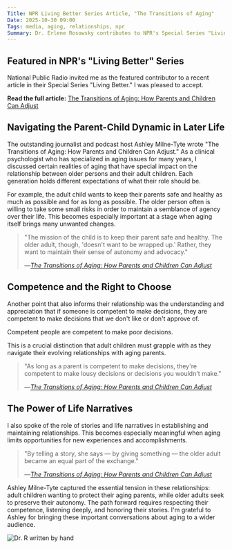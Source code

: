 ```yaml
---
Title: NPR Living Better Series Article, "The Transitions of Aging"
Date: 2025-10-30 09:00
Tags: media, aging, relationships, npr
Summary: Dr. Erlene Rosowsky contributes to NPR's Special Series "Living Better" discussing the complex dynamics between aging parents and adult children, the importance of respecting autonomy, and the role of life narratives in maintaining meaningful relationships.
---
```


## Featured in NPR's "Living Better" Series

National Public Radio invited me as the featured contributor to a recent article in their Special Series "Living Better." I was pleased to accept.

**Read the full article:**
[The Transitions of Aging: How Parents and Children Can Adjust](https://www.npr.org/2025/08/21/nx-s1-5506233/transitions-aging-how-parents-adult-children-can-adjust)

## Navigating the Parent-Child Dynamic in Later Life

The outstanding journalist and podcast host Ashley Milne-Tyte wrote "The Transitions of Aging: How Parents and Children Can Adjust." As a clinical psychologist who has specialized in aging issues for many years, I discussed certain realities of aging that have special impact on the relationship between older persons and their adult children. Each generation holds different expectations of what their role should be.

For example, the adult child wants to keep their parents safe and healthy as much as possible and for as long as possible. The older person often is willing to take some small risks in order to maintain a semblance of agency over their life. This becomes especially important at a stage when aging itself brings many unwanted changes.

> "The mission of the child is to keep their parent safe and healthy. The older adult, though, 'doesn't want to be wrapped up.' Rather, they want to maintain their sense of autonomy and advocacy."
>
> —*[The Transitions of Aging: How Parents and Children Can Adjust](https://www.npr.org/2025/08/21/nx-s1-5506233/transitions-aging-how-parents-adult-children-can-adjust)*

## Competence and the Right to Choose

Another point that also informs their relationship was the understanding and appreciation that if someone is competent to make decisions, they are competent to make decisions that we don't like or don't approve of.

Competent people are competent to make poor decisions.

This is a crucial distinction that adult children must grapple with as they navigate their evolving relationships with aging parents.

> "As long as a parent is competent to make decisions, they're competent to make lousy decisions or decisions you wouldn't make."
>
> —*[The Transitions of Aging: How Parents and Children Can Adjust](https://www.npr.org/2025/08/21/nx-s1-5506233/transitions-aging-how-parents-adult-children-can-adjust)*

## The Power of Life Narratives

I also spoke of the role of stories and life narratives in establishing and maintaining relationships. This becomes especially meaningful when aging limits opportunities for new experiences and accomplishments.

> "By telling a story, she says — by giving something — the older adult became an equal part of the exchange."
>
> —*[The Transitions of Aging: How Parents and Children Can Adjust](https://www.npr.org/2025/08/21/nx-s1-5506233/transitions-aging-how-parents-adult-children-can-adjust)*

Ashley Milne-Tyte captured the essential tension in these relationships: adult children wanting to protect their aging parents, while older adults seek to preserve their autonomy. The path forward requires respecting their competence, listening deeply, and honoring their stories. I'm grateful to Ashley for bringing these important conversations about aging to a wider audience.

![Dr. R written by hand]({static}/images/dr_r_sm.png)